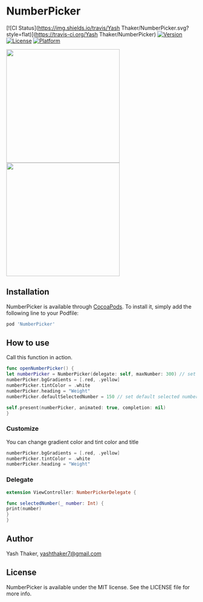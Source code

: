 # NumberPicker

[![CI Status](https://img.shields.io/travis/Yash Thaker/NumberPicker.svg?style=flat)](https://travis-ci.org/Yash Thaker/NumberPicker)
[![Version](https://img.shields.io/cocoapods/v/NumberPicker.svg?style=flat)](https://cocoapods.org/pods/NumberPicker)
[![License](https://img.shields.io/cocoapods/l/NumberPicker.svg?style=flat)](https://cocoapods.org/pods/NumberPicker)
[![Platform](https://img.shields.io/cocoapods/p/NumberPicker.svg?style=flat)](https://cocoapods.org/pods/NumberPicker)


<img src="ScreenShot/numberPicker1.gif" width="300"><img src="ScreenShot/numberPicker2.gif" width="300">

## Installation

NumberPicker is available through [CocoaPods](https://cocoapods.org). To install
it, simply add the following line to your Podfile:

```ruby
pod 'NumberPicker'
```

How to use 
---------
Call this function in action.
```swift
func openNumberPicker() {
let numberPicker = NumberPicker(delegate: self, maxNumber: 300) // set max number 
numberPicker.bgGradients = [.red, .yellow]
numberPicker.tintColor = .white
numberPicker.heading = "Weight"
numberPicker.defaultSelectedNumber = 150 // set default selected number

self.present(numberPicker, animated: true, completion: nil)
}
```
### Customize 
You can change gradient color and tint color and title 
```swift
numberPicker.bgGradients = [.red, .yellow]
numberPicker.tintColor = .white
numberPicker.heading = "Weight"
```
### Delegate 
```swift
extension ViewController: NumberPickerDelegate {

func selectedNumber(_ number: Int) {
print(number)
}
}
```
## Author

Yash Thaker, yashthaker7@gmail.com

## License

NumberPicker is available under the MIT license. See the LICENSE file for more info.
